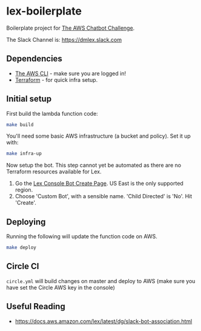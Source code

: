 # lex-boilerplate

Boilerplate project for [The AWS Chatbot Challenge](https://aws.amazon.com/events/chatbot-challenge/).

The Slack Channel is: https://dmlex.slack.com

## Dependencies

- [The AWS CLI](https://aws.amazon.com/cli/) - make sure you are logged in!
- [Terraform](https://www.terraform.io/intro/getting-started/install.html) - for quick infra setup.

## Initial setup

First build the lambda function code:

```bash
make build
```

You'll need some basic AWS infrastructure (a bucket and policy). Set it up with:

```bash
make infra-up
```

Now setup the bot. This step cannot yet be automated as there are no Terraform resources available for Lex.

1. Go the [Lex Console Bot Create Page](https://console.aws.amazon.com/lex/home?region=us-east-1#bot-create:). US East is the only supported region.
2. Choose 'Custom Bot', with a sensible name. 'Child Directed' is 'No'. Hit 'Create'.

## Deploying
Running the following will update the function code on AWS.

```bash
make deploy
```

## Circle CI

`circle.yml` will build changes on master and deploy to AWS (make sure you have set the Circle AWS key in the console)

## Useful Reading

- https://docs.aws.amazon.com/lex/latest/dg/slack-bot-association.html

